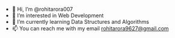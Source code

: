 - 👋 Hi, I’m @rohitarora007
- 👀 I’m interested in Web Development
- 🌱 I’m currently learning Data Structures and Algorithms
- 📫 You can reach me with my email rohitarora9627@gmail.com

<!---
rohitarora007/rohitarora007 is a ✨ special ✨ repository because its `README.md` (this file) appears on your GitHub profile.
You can click the Preview link to take a look at your changes.
--->
